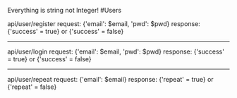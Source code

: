 Everything is string not Integer!
#Users

api/user/register 
request: {'email': $email, 'pwd': $pwd} 
response: {'success' = true} or {'success' = false} 

---

api/user/login 
request: {'email': $email, 'pwd': $pwd} 
response: {'success' = true} or {'success' = false} 

---

api/user/repeat 
request: {'email': $email} 
response: {'repeat' = true} or {'repeat' = false} 

